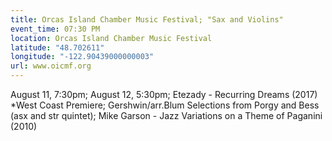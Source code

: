 ```yaml
---
title: Orcas Island Chamber Music Festival; "Sax and Violins"
event_time: 07:30 PM
location: Orcas Island Chamber Music Festival
latitude: "48.702611"
longitude: "-122.90439000000003"
url: www.oicmf.org
---
```

August 11, 7:30pm; August 12, 5:30pm;
Etezady - Recurring Dreams (2017) *West Coast Premiere;
Gershwin/arr.Blum Selections from Porgy and Bess (asx and str quintet);
Mike Garson - Jazz Variations on a Theme of Paganini (2010)